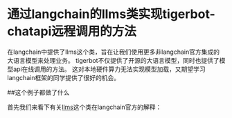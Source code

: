 # 通过langchain的llms类实现tigerbot-chatapi远程调用的方法

在langchain中提供了llms这个类，旨在让我们使用更多非langchain官方集成的大语言模型来处理业务。
tigerbot不仅提供了开源的大语言模型，同时也提供了模型api在线调用的方法。
这对本地硬件算力无法实现模型加载，又期望学习langchain框架的同学提供了很好的机会。

##这个例子都做了什么

首先我们来看下有关[llms](https://python.langchain.com/docs/modules/model_io/models/llms/how_to/custom_llm)这个类在langchain官方的解释：
